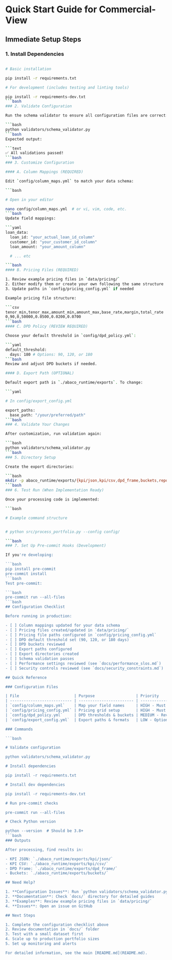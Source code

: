 # Quick Start Guide for Commercial-View

## Immediate Setup Steps

### 1. Install Dependencies

```bash

# Basic installation

pip install -r requirements.txt

# For development (includes testing and linting tools)

pip install -r requirements-dev.txt
```bash
### 2. Validate Configuration

Run the schema validator to ensure all configuration files are correct:

```bash
python validators/schema_validator.py
```bash
Expected output:

```text
✅ All validations passed!
```bash
### 3. Customize Configuration

#### A. Column Mappings (REQUIRED)

Edit `config/column_maps.yml` to match your data schema:

```bash

# Open in your editor

nano config/column_maps.yml  # or vi, vim, code, etc.
```bash
Update field mappings:

```yaml
loan_data:
  loan_id: "your_actual_loan_id_column"
  customer_id: "your_customer_id_column"
  loan_amount: "your_amount_column"

  # ... etc

```bash
#### B. Pricing Files (REQUIRED)

1. Review example pricing files in `data/pricing/`
2. Either modify them or create your own following the same structure
3. Update paths in `config/pricing_config.yml` if needed

Example pricing file structure:

```csv
tenor_min,tenor_max,amount_min,amount_max,base_rate,margin,total_rate
0,90,0,50000,0.0500,0.0200,0.0700
```bash
#### C. DPD Policy (REVIEW REQUIRED)

Choose your default threshold in `config/dpd_policy.yml`:

```yaml
default_threshold:
  days: 180 # Options: 90, 120, or 180
```bash
Review and adjust DPD buckets if needed.

#### D. Export Path (OPTIONAL)

Default export path is `./abaco_runtime/exports`. To change:

```yaml

# In config/export_config.yml

export_paths:
  base_path: "/your/preferred/path"
```bash
### 4. Validate Your Changes

After customization, run validation again:

```bash
python validators/schema_validator.py
```bash
### 5. Directory Setup

Create the export directories:

```bash
mkdir -p abaco_runtime/exports/{kpi/json,kpi/csv,dpd_frame,buckets,reports,archive}
```bash
### 6. Test Run (When Implementation Ready)

Once your processing code is implemented:

```bash

# Example command structure


# python src/process_portfolio.py --config config/

```bash
### 7. Set Up Pre-commit Hooks (Development)

If you're developing:

```bash
pip install pre-commit
pre-commit install
```bash
Test pre-commit:

```bash
pre-commit run --all-files
```bash
## Configuration Checklist

Before running in production:

- [ ] Column mappings updated for your data schema
- [ ] Pricing files created/updated in `data/pricing/`
- [ ] Pricing file paths configured in `config/pricing_config.yml`
- [ ] DPD default threshold set (90, 120, or 180 days)
- [ ] DPD buckets reviewed
- [ ] Export paths configured
- [ ] Export directories created
- [ ] Schema validation passes
- [ ] Performance settings reviewed (see `docs/performance_slos.md`)
- [ ] Security controls reviewed (see `docs/security_constraints.md`)

## Quick Reference

### Configuration Files

| File                        | Purpose                  | Priority                 |
| --------------------------- | ------------------------ | ------------------------ |
| `config/column_maps.yml`    | Map your field names     | HIGH - Must customize    |
| `config/pricing_config.yml` | Pricing grid setup       | HIGH - Must configure    |
| `config/dpd_policy.yml`     | DPD thresholds & buckets | MEDIUM - Review required |
| `config/export_config.yml`  | Export paths & formats   | LOW - Optional           |

### Commands

```bash

# Validate configuration

python validators/schema_validator.py

# Install dependencies

pip install -r requirements.txt

# Install dev dependencies

pip install -r requirements-dev.txt

# Run pre-commit checks

pre-commit run --all-files

# Check Python version

python --version  # Should be 3.8+
```bash
### Outputs

After processing, find results in:

- KPI JSON: `./abaco_runtime/exports/kpi/json/`
- KPI CSV: `./abaco_runtime/exports/kpi/csv/`
- DPD Frame: `./abaco_runtime/exports/dpd_frame/`
- Buckets: `./abaco_runtime/exports/buckets/`

## Need Help?

1. **Configuration Issues**: Run `python validators/schema_validator.py` for detailed error messages
2. **Documentation**: Check `docs/` directory for detailed guides
3. **Examples**: Review example pricing files in `data/pricing/`
4. **Issues**: Open an issue on GitHub

## Next Steps

1. Complete the configuration checklist above
2. Review documentation in `docs/` folder
3. Test with a small dataset first
4. Scale up to production portfolio sizes
5. Set up monitoring and alerts

For detailed information, see the main [README.md](README.md).
